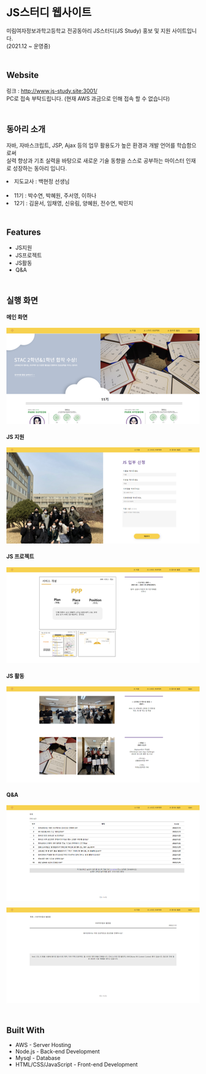 # JS스터디 웹사이트
미림여자정보과학고등학교 전공동아리 JS스터디(JS Study) 홍보 및 지원 사이트입니다.<br>
(2021.12 ~ 운영중)

<br>Website
--------------------
링크 : http://www.js-study.site:3001/ <br>
PC로 접속 부탁드립니다. (현재 AWS 과금으로 인해 접속 할 수 없습니다)

<br>동아리 소개
--------------------
자바, 자바스크립트, JSP, Ajax 등의 업무 활용도가 높은 환경과 개발 언어를 학습함으로써<br>
실력 향상과 기초 실력을 바탕으로 새로운 기술 동향을 스스로 
공부하는 마이스터 인재로 성장하는 동아리 입니다. <br>

<li>지도교사 : 백현정 선생님</li><br>

<li>11기 : 박수연, 박혜원, 주서영, 이하나</li>
<li>12기 : 김윤서, 임채영, 신유림, 양혜원, 전수연, 박민지</li>


<br>Features
--------------------
<ul>
  <li>JS지원</li>
  <li>JS프로젝트</li>
  <li>JS활동</li>
  <li>Q&A</li>
</ul>

<br>실행 화면
--------------------
#### 메인 화면
![png_Home](./img/Home.png)

#### JS 지원
![png_Apply](./img/Apply.png)

#### JS 프로젝트
![png_Project](./img/Project.png)

#### JS 활동
![png_Activity](./img/Activity.png)

#### Q&A
![png_QnA1](./img/QnA1.png)

![png_QnA2](./img/QnA2.png)

<br>Built With
--------------------
<ul>
  <li>AWS - Server Hosting</li>
  <li>Node.js - Back-end Development</li>
  <li>Mysql - Database</li>
  <li>HTML/CSS/JavaScript - Front-end Development</li>
</ul>
